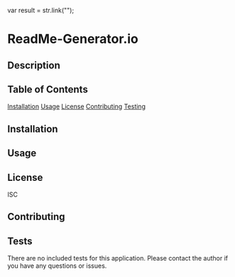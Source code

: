 

var result = str.link(""); 

# ReadMe-Generator.io

## Description

## Table of Contents

[Installation](#installation)
[Usage](#usage)
[License](#license)
[Contributing](#contributing)
[Testing](#testing)

## Installation



## Usage



## License

ISC

## Contributing

## Tests

There are no included tests for this application. Please contact the author if you have any questions or issues.


